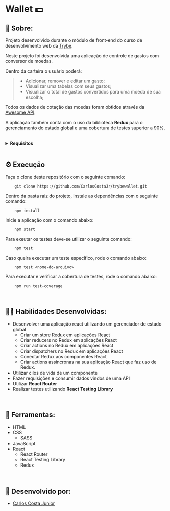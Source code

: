 # Wallet 💵

## 📄 Sobre:

Projeto desenvolvido durante o módulo de front-end do curso de desenvolvimento web da [Trybe](https://www.betrybe.com/).

Neste projeto foi desenvolvida uma aplicação de controle de gastos com conversor de moedas.

Dentro da carteira o usuário poderá:
> * Adicionar, remover e editar um gasto;
> * Visualizar uma tabelas com seus gastos;
> * Visualizar o total de gastos convertidos para uma moeda de sua escolha;

Todos os dados de cotação das moedas foram obtidos através da [Awesome API](https://docs.awesomeapi.com.br/api-de-moedas).

A aplicação também conta com o uso da biblioteca <strong>Redux</strong> para o gerenciamento do estado global e uma cobertura de testes superior a 90%.

</br>

<details>
<summary><strong>Requisitos</strong></summary>

1. Crie uma página inicial de login com os seguintes campos e características </br>
2. Crie um header para a página de carteira contendo as seguintes características </br>
3. Desenvolva um formulário para adicionar uma despesa </br>
4. Salve todas as informações do formulário no estado global </br>
5. Desenvolva testes para atingir 60% de cobertura total da aplicação </br>
6. Desenvolva uma tabela com os gastos </br>
7. Implemente a lógica para que a tabela seja alimentada pelo estado da aplicação </br>
8. Crie um botão para deletar uma despesa da tabela </br>
9. Crie um botão para editar uma despesa da tabela </br>
10. Desenvolva testes para atingir 90% de cobertura total da aplicação </br>
</details>

</br>

## ⚙️ Execução

Faça o clone deste repositório com o seguinte comando:

        git clone https://github.com/CarlosCostaJr/trybewallet.git

Dentro da pasta raiz do projeto, instale as dependências com o seguinte comando:

        npm install

Inicie a aplicação com o comando abaixo:

        npm start
        
Para exeutar os testes deve-se utilizar o seguinte comando:

        npm test

Caso queira executar um teste específico, rode o comando abaixo:

        npm test <nome-do-arquivo>

Para executar e verificar a cobertura de testes, rode o comando abaixo:

        npm run test-coverage

</br>

## 🤹🏽 Habilidades Desenvolvidas:
* Desenvolver uma aplicação react utilizando um gerenciador de estado global
  * Criar um store Redux em aplicações React
  * Criar reducers no Redux em aplicações React
  * Criar actions no Redux em aplicações React
  * Criar dispatchers no Redux em aplicações React
  * Conectar Redux aos componentes React
  * Criar actions assíncronas na sua aplicação React que faz uso de Redux.
* Utilizar cilos de vida de um componente
* Fazer requisições e consumir dados vindos de uma API
* Utilizar <strong>React Router</strong>
* Realizar testes utilizando <strong>React Testing Library</strong>
</br>

## 🧰 Ferramentas:
* HTML
* CSS
  * SASS
* JavaScript
* React
  * React Router
  * React Testing Library
  * Redux
</br>

## 📝 Desenvolvido por:
* [Carlos Costa Junior](https://github.com/CarlosCostaJr)
